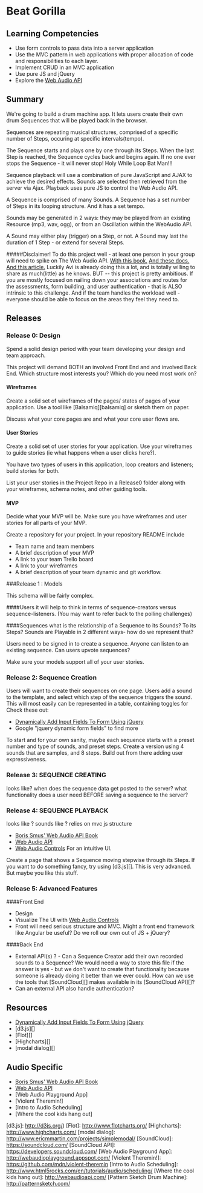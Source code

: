 # Beat Gorilla

## Learning Competencies

* Use form controls to pass data into a server application
* Use the MVC pattern in web applications with proper allocation of code and responsibilities to each layer.
* Implement CRUD in an MVC application
* Use pure JS and jQuery
* Explore the [Web Audio API]

## Summary

We're going to build a drum machine app.
It lets users create their own drum Sequences that will be played back in the browser. 

Sequences are repeating musical structures, comprised of a specific number of Steps, occuring at specific intervals(tempo). 

The Sequence starts and plays one by one through its Steps. When the last Step is reached, the Sequence cycles back and begins again. If no one ever stops the Sequence - it will never stop! 
Holy While Loop Bat Man!!!

Sequence playback will use a combination of pure JavaScript and AJAX to achieve the desired effects. Sounds are selected then retrieved from the server via Ajax. Playback uses pure JS to control the Web Audio API. 

A Sequence is comprised of many Sounds. 
A Sequence has a set number of Steps in its looping structure. And it has a set tempo. 

Sounds may be generated in 2 ways: they may be played from an existing Resource (mp3, wav, ogg), or from an Oscillation within the WebAudio API. 

A Sound may either play (trigger) on a Step, or not. 
A Sound may last the duration of 1 Step - or extend for several Steps. 

#####Disclaimer!
To do this project well - at least one person in your group will need to spike on The Web Audio API. 
[With this book.](http://chimera.labs.oreilly.com/books/1234000001552)
[And these docs.](http://webaudio.github.io/web-audio-api/)
[And this article.](http://www.html5rocks.com/en/tutorials/webaudio/intro/)
Luckily Avi is already doing this a lot, and is totally willing to share as much(little) as he knows.
BUT -- this project is pretty ambitious. If you are mostly focused on nailing down your associations and routes for the assessments, form building, and user authentication - that is ALSO intrinsic to this challenge. And if the team handles the workload well - everyone should be able to focus on the areas they feel they need to.


## Releases

### Release 0: Design
Spend a solid design period with your team developing your design and team approach.

This project will demand BOTH an involved Front End and and involved Back End. Which structure most interests you? Which do you need most work on? 
 
#### Wireframes

Create a solid set of wireframes of the pages/ states of pages of your application.  Use a tool like [Balsamiq][balsamiq] or sketch them on paper.

Discuss what your core pages are and what your core user flows are.

#### User Stories
Create a solid set of user stories for your application.  Use your wireframes to guide stories (ie what happens when a user clicks here?).

You have two types of users in this application, loop creators and listeners; build stories for both.

List your user stories in the Project Repo in a Release0 folder along with your wireframes, schema notes, and other guiding tools.

#### MVP
Decide what your MVP will be.  Make sure you have wireframes and user stories for all parts of your MVP.

Create a repository for your project. In your repository README include
  * Team name and team members
  * A brief description of your MVP
  * A link to your team Trello board
  * A link to your wireframes
  * A brief description of your team dynamic and git workflow.


###Release 1 : Models

This schema will be fairly complex. 

####Users
it will help to think in terms of sequence-creators versus sequence-listeners. (You may want to refer back to the polling challenges)

####Sequences
what is the relationship of a Sequence to its Sounds? To its Steps? Sounds are Playable in 2 different ways- how do we represent that?

Users need to be signed in to create a sequence. 
Anyone can listen to an existing sequence. 
Can users upvote sequences?

Make sure your models support all of your user stories. 

### Release 2: Sequence Creation

Users will want to create their sequences on one page.
Users add a sound to the template, and select which step of the sequence triggers the sound. 
This will most easily can be represented in a table, containing toggles for Check these out:

* [Dynamically Add Input Fields To Form Using jQuery][]
* Google "jquery dynamic form fields" to find more


To start and for your own sanity, maybe each sequence starts with a preset number and type of sounds, and preset steps. Create a version using 4 sounds that are samples, and 8 steps. 
Build out from there adding user expressiveness.

### Release 3: SEQUENCE CREATING 

looks like?
when does the sequence data get posted to the server? 
what functionality does a user need BEFORE saving a sequence to the server?

### Release 4: SEQUENCE PLAYBACK

looks like ? sounds like ?
relies on mvc js structure 

* [Boris Smus' Web Audio API Book][]
* [Web Audio API][]
* [Web Audio Controls] For an intuitive UI. 

Create a page that shows a Sequence moving stepwise through its Steps.  If
you want to do something fancy, try using [d3.js][].  This is very advanced. But maybe you like this stuff.

### Release 5: Advanced Features

####Front End

* Design 
* Visualize The UI with [Web Audio Controls]
* Front will need serious structure and MVC. Might  a front end framework like Angular be useful? Do we roll our own out of JS + jQuery? 

####Back End
* External API(s) ? - Can a Sequence Creator add their own recorded sounds to a Sequence? We would need a way to store this file if the answer is yes - but we don't want to create that functionality because someone is already doing it better than we ever could. How can we use the tools that [SoundCloud][] makes available in its [SoundCloud API][]? 
* Can an external API also handle authentication?




<!-- ## Optimize Your Learning -->

## Resources

* [Dynamically Add Input Fields To Form Using jQuery][]
* [d3.js][]
* [Flot][]
* [Highcharts][]
* [modal dialog][]

## Audio Specific
* [Boris Smus' Web Audio API Book]
* [Web Audio API]
* [Web Audio Playground App]
* [Violent Theremin!]
* [Intro to Audio Scheduling]
* [Where the cool kids hang out]


[Boris Smus' Web Audio API Book]: http://chimera.labs.oreilly.com/books/1234000001552
[Web Audio API]: http://webaudio.github.io/web-audio-api/
[Web Audio Controls]: https://github.com/cwilso/webaudio-controls
[Adding Form Fields Dynamically with jQuery]: http://www.mustbebuilt.co.uk/2012/07/27/adding-form-fields-dynamically-with-jquery/
[Dynamically Add Input Fields To Form Using jQuery]: http://www.infotuts.com/dynamically-add-input-fields-to-form-jquery/
[d3.js]: http://d3js.org/)
[Flot]: http://www.flotcharts.org/
[Highcharts]: http://www.highcharts.com/
[modal dialog]: http://www.ericmmartin.com/projects/simplemodal/
[SoundCloud]: https://soundcloud.com/
[SoundCloud API]: https://developers.soundcloud.com/
[Web Audio Playground App]: http://webaudioplayground.appspot.com/
[Violent Theremin!]: https://github.com/mdn/violent-theremin
[Intro to Audio Scheduling]: http://www.html5rocks.com/en/tutorials/audio/scheduling/
[Where the cool kids hang out]: http://webaudioapi.com/
[Pattern Sketch Drum Machine]: http://patternsketch.com/
